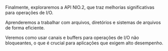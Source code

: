 
Finalmente, exploraremos a API NIO.2, que traz melhorias significativas para operações de I/O.

Aprenderemos a trabalhar com arquivos, diretórios e sistemas de arquivos de forma eficiente. 

Veremos como usar canais e buffers para operações de I/O não bloqueantes, o que é crucial para aplicações que exigem alto desempenho.
